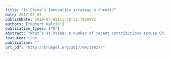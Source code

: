 ```yaml
---
title: "Is China’s innovation strategy a threat?"
date: 2017-01-01
publishDate: 2019-07-08T11:48:52.705897Z
authors: ["Robert Kalcik"]
publication_types: ["0"]
abstract: "What’s at stake: A number of recent contributions accuse China of acquiring technology from abroad without respecting international rules. This blog reviews the current debate that focuses on China’s supposed push to modernise its industry and the challenges for advanced economies. By leapfrogging to high-tech manufacturing products, the strategy threatens the competitive advantage of the US and the EU. The international rules-based order is put to a test facing large-scale government support to high-value added sectors and anti-competitive behaviour."
featured: true
publication: ""
url_pdf: "http://bruegel.org/2017/04/19927/"
---
```


